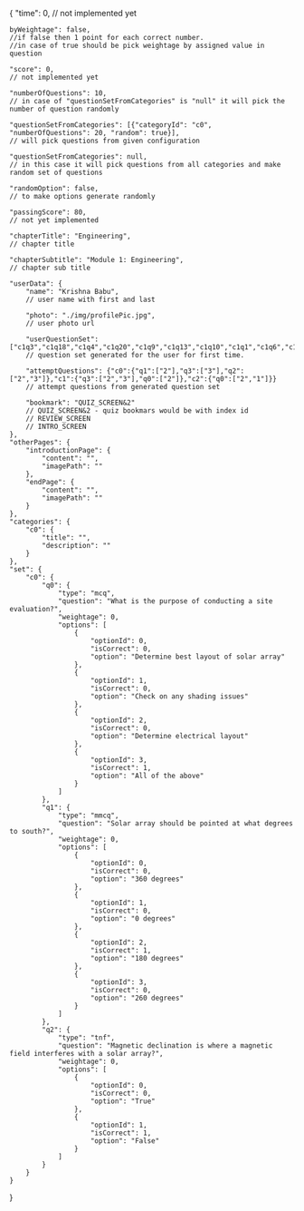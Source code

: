 {
	"time": 0,
    // not implemented yet
	
	byWeightage": false,
	//if false then 1 point for each correct number.
	//in case of true should be pick weightage by assigned value in question
	
	"score": 0,
    // not implemented yet

	"numberOfQuestions": 10,
    // in case of "questionSetFromCategories" is "null" it will pick the number of question randomly

	"questionSetFromCategories": [{"categoryId": "c0", "numberOfQuestions": 20, "random": true}],
    // will pick questions from given configuration

    "questionSetFromCategories": null,
    // in this case it will pick questions from all categories and make random set of questions

	"randomOption": false,
    // to make options generate randomly

	"passingScore": 80,
    // not yet implemented

	"chapterTitle": "Engineering",
    // chapter title

	"chapterSubtitle": "Module 1: Engineering",
    // chapter sub title

	"userData": {
		"name": "Krishna Babu",
        // user name with first and last

		"photo": "./img/profilePic.jpg",
        // user photo url

		"userQuestionSet": ["c1q3","c1q18","c1q4","c1q20","c1q9","c1q13","c1q10","c1q1","c1q6","c1q16","c1q8","c1q12","c1q0","c1q15","c1q5","c1q7","c1q17","c1q11","c1q19","c1q2"],
        // question set generated for the user for first time.

		"attemptQuestions": {"c0":{"q1":["2"],"q3":["3"],"q2":["2","3"]},"c1":{"q3":["2","3"],"q0":["2"]},"c2":{"q0":["2","1"]}}
        // attempt questions from generated question set

		"bookmark": "QUIZ_SCREEN&2"
		// QUIZ_SCREEN&2 - quiz bookmars would be with index id
		// REVIEW_SCREEN
		// INTRO_SCREEN
	},
	"otherPages": {
		"introductionPage": {
			"content": "",
			"imagePath": ""
		},
		"endPage": {
			"content": "",
			"imagePath": ""
		}
	},
	"categories": {
		"c0": {
			"title": "",
			"description": ""
		}
	},
	"set": {
		"c0": {
			"q0": {
				"type": "mcq",
				"question": "What is the purpose of conducting a site evaluation?",
				"weightage": 0,
				"options": [
					{
						"optionId": 0,
						"isCorrect": 0,
						"option": "Determine best layout of solar array"
					},
					{
						"optionId": 1,
						"isCorrect": 0,
						"option": "Check on any shading issues"
					},
					{
						"optionId": 2,
						"isCorrect": 0,
						"option": "Determine electrical layout"
					},
					{
						"optionId": 3,
						"isCorrect": 1,
						"option": "All of the above"
					}
				]
			},
			"q1": {
				"type": "mmcq",
				"question": "Solar array should be pointed at what degrees to south?",
				"weightage": 0,
				"options": [
					{
						"optionId": 0,
						"isCorrect": 0,
						"option": "360 degrees"
					},
					{
						"optionId": 1,
						"isCorrect": 0,
						"option": "0 degrees"
					},
					{
						"optionId": 2,
						"isCorrect": 1,
						"option": "180 degrees"
					},
					{
						"optionId": 3,
						"isCorrect": 0,
						"option": "260 degrees"
					}
				]
			},
			"q2": {
				"type": "tnf",
				"question": "Magnetic declination is where a magnetic field interferes with a solar array?",
				"weightage": 0,
				"options": [
					{
						"optionId": 0,
						"isCorrect": 0,
						"option": "True"
					},
					{
						"optionId": 1,
						"isCorrect": 1,
						"option": "False"
					}
				]
			}
		}
	}
}